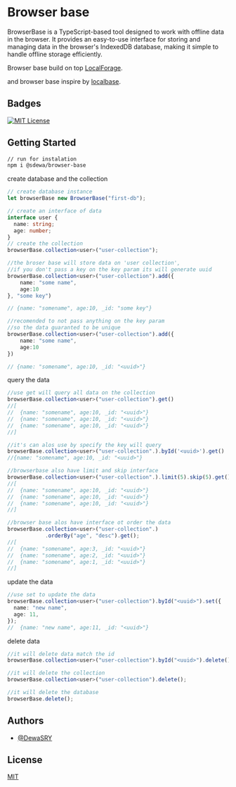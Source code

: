 # Browser base

BrowserBase is a TypeScript-based tool designed to work with offline
data in the browser. It provides an easy-to-use interface for storing
and managing data in the browser's IndexedDB database, making it
simple to handle offline storage efficiently.

Browser base build on top [LocalForage](https://github.com/localForage/localForage).

and browser base inspire by [localbase](https://github.com/samuk190/localbase).

## Badges

[![MIT License](https://img.shields.io/badge/License-MIT-green.svg)](https://choosealicense.com/licenses/mit/)

## Getting Started

```bash
// run for instalation
npm i @sdewa/browser-base
```

create database and the collection

```typescript
// create database instance
let browserBase new BrowserBase("first-db");

// create an interface of data
interface user {
  name: string;
  age: number;
}
// create the collection
browserBase.collection<user>("user-collection");

//the broser base will store data on 'user collection',
//if you don't pass a key on the key param its will generate uuid
browserBase.collection<user>("user-collection").add({
    name: "some name",
    age:10
}, "some key")

// {name: "somename", age:10, _id: "some key"}

//recomended to not pass anything on the key param
//so the data guaranted to be unique
browserBase.collection<user>("user-collection").add({
    name: "some name",
    age:10
})

// {name: "somename", age:10, _id: "<uuid>"}
```

query the data

```typescript
//use get will query all data on the collection
browserBase.collection<user>("user-collection").get()
//[
//  {name: "somename", age:10, _id: "<uuid>"}
//  {name: "somename", age:10, _id: "<uuid>"}
//  {name: "somename", age:10, _id: "<uuid>"}
//]

//it's can alos use by specify the key will query
browserBase.collection<user>("user-collection".).byId('<uuid>').get()
//{name: "somename", age:10, _id: "<uuid>"}

//browserbase also have limit and skip interface
browserBase.collection<user>("user-collection".).limit(5).skip(5).get();
//[
//  {name: "somename", age:10, _id: "<uuid>"}
//  {name: "somename", age:10, _id: "<uuid>"}
//  {name: "somename", age:10, _id: "<uuid>"}
//]

//browser base alos have interface ot order the data
browserBase.collection<user>("user-collection".)
            .orderBy("age", "desc").get();
//[
//  {name: "somename", age:3, _id: "<uuid>"}
//  {name: "somename", age:2, _id: "<uuid>"}
//  {name: "somename", age:1, _id: "<uuid>"}
//]
```

update the data

```typescript
//use set to update the data
browserBase.collection<user>("user-collection").byId("<uuid>").set({
  name: "new name",
  age: 11,
});
//  {name: "new name", age:11, _id: "<uuid>"}
```

delete data

```typescript
//it will delete data match the id
browserBase.collection<user>("user-collection").byId("<uuid>").delete();

//it will delete the collection
browserBase.collection<user>("user-collection").delete();

//it will delete the database
browserBase.delete();
```

## Authors

- [@DewaSRY](https://github.com/DewaSRY)

## License

[MIT](https://choosealicense.com/licenses/mit/)
